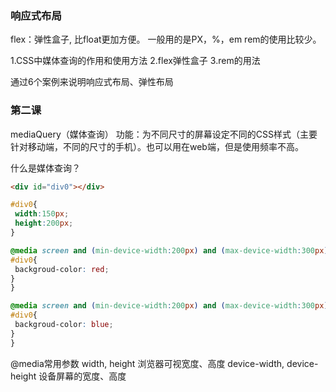 ### 响应式布局
flex：弹性盒子, 比float更加方便。
一般用的是PX，%，em rem的使用比较少。

1.CSS中媒体查询的作用和使用方法
2.flex弹性盒子
3.rem的用法

通过6个案例来说明响应式布局、弹性布局

### 第二课

mediaQuery（媒体查询）
功能：为不同尺寸的屏幕设定不同的CSS样式（主要针对移动端，不同的尺寸的手机）。也可以用在web端，但是使用频率不高。

什么是媒体查询？
```html
<div id="div0"></div>
```
```css
#div0{
 width:150px;
 height:200px;
}

@media screen and (min-device-width:200px) and (max-device-width:300px){
#div0{
 backgroud-color: red;
}
}

@media screen and (min-device-width:200px) and (max-device-width:300px){
#div0{
 backgroud-color: blue;
}
}
```
 @media常用参数
width, height 浏览器可视宽度、高度
device-width, device-height 设备屏幕的宽度、高度
